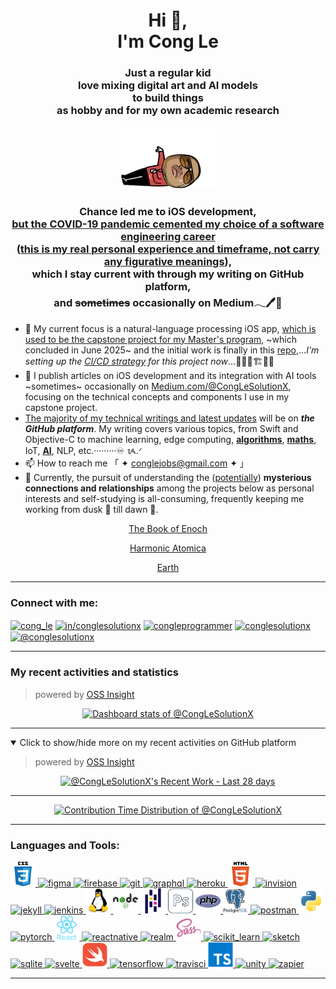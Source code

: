 <h1 align="center">Hi 👋,<br/>I'm Cong Le</h1>
<h3 align="center">Just a regular kid <br/>love mixing digital art and AI models<br/> to build things <br/>as hobby and for my own academic research</h3>

<p align="center">
  <img src="assets/images/My-meme-original.png" alt="My original meme logo" width="150" height="100"/>
</p>

<h3 align="center">Chance led me to iOS development, <br> <ins>but the COVID-19 pandemic cemented my choice of a software engineering career</ins><br/>(<ins>this is my real personal experience and timeframe, not carry any figurative meanings</ins>), <br> which I stay current with through my writing on GitHub platform,<br/> and <s>sometimes</s> occasionally on Medium𓂃🖊📱</h3>

- 🔭 My current focus is a natural-language processing iOS app, <ins>which is used to be the capstone project for my Master's program</ins>, ~which concluded in June 2025~ and the initial work is finally in this [repo](https://github.com/CongLeSolutionX/On_device_real_time_AI_assistant),...*I'm setting up the <ins>CI/CD strategy</ins> for this project now*...👨🏼‍💻🏗🧠🤖
- 📝 I publish articles on iOS development and its integration with AI tools ~sometimes~ occasionally on [Medium.com/@CongLeSolutionX](https://www.medium.com/@CongLeSolutionX), focusing on the technical concepts and components I use in my capstone project.
- <ins>The majority of my technical writings and latest updates</ins> will be on ***the GitHub platform***. My writing covers various topics, from Swift and Objective-C to machine learning, edge computing, <ins>**algorithms**</ins>, <ins>**maths**</ins>, IoT, <ins>**AI**</ins>, NLP, etc.·········♾️ ᝰ.ᐟ
- 📫 How to reach me 「 ✦ <a href="mailto:conglejobs@gmail.com">conglejobs@gmail.com</a> ✦ 」
- 💬 Currently, the pursuit of understanding the (<ins>potentially</ins>) <b>mysterious connections and relationships</b> among the projects below as personal interests and self-studying is all-consuming, frequently keeping me working from dusk 🌄 till dawn 🌅.


<div align="center">

[The Book of Enoch](https://github.com/CongLeSolutionX/The-Book-of-Enoch)

[Harmonic Atomica](https://github.com/CongLeSolutionX/Harmonic_Atomica)

[Earth](https://github.com/CongLeSolutionX/Earth)


</div>


<!-- 
- 🔭 I’m currently working on iOS mobile app development.
- 🌱 I’m currently learning **Generative AI**, **Cryptos**, **Stock Trading**, **Python**, **Pine Script**
- 👯 I’m looking to collaborate on [OpenAI API](https://platform.openai.com/docs/introduction), [ChatGPT](https://openai.com/blog/chatgpt), [GPT-4](https://openai.com/research/gpt-4), [ChatGPT and Whisper APIs](https://openai.com/blog/introducing-chatgpt-and-whisper-apis), and [DALL-E-2](https://openai.com/product/dall-e-2), etc. (I'm reviewing my recent projects and updating these frameworks and APIs. Stay tuned!).
- 👨‍💻 All of my projects are available at [CongLeSolutionX.tech](https://CongLeSolutionX.tech) (I'm working on uploading more recent projects to that page. Stay tuned!)
- 📝 I regularly write articles on [Medium.com/@CongLeSolutionX](https://www.medium.com/@CongLeSolutionX) and [CongLeSolutionX.tech](https://CongLeSolutionX.tech)
- 💬 Ask me about **Swift, Objective C, iOS mobile development, and AI tools to generate various media types** (I am reviewing my content categories. Stay tuned!)
- 📫 How to reach me **conglejobs@gmail.com**
- 📄 Know about my experiences [CongLeSolutionX.tech](https://CongLeSolutionX.tech) (Under the process of updating my content and experiences on the website)
-->


<!-- TEMPLATE
![Stats](https://github-readme-stats.vercel.app/api?username=kkeisuke&count_private=true&show_icons=true&hide=prs,issues,contribs&hide_border=true&theme=vue-dark)
![Language](https://github-readme-stats.vercel.app/api/top-langs/?username=kkeisuke&layout=compact&hide_border=true&theme=vue-dark)

[![My Skills](https://skillicons.dev/icons?i=ts,vue,vite,nuxtjs,html,css,bootstrap,tailwind,nodejs,go,postgres,mysql,vscode,netlify,cloudflare)](https://skillicons.dev)

Here are some ideas to get you started:

- 🔭 I’m currently working on ...
- 🌱 I’m currently learning ...
- 👯 I’m looking to collaborate on ...
- 🤔 I’m looking for help with ...
- 💬 Ask me about ...
- 📫 How to reach me: ...
- 😄 Pronouns: ...
- ⚡ Fun fact: ...
-->

*************

<h3 align="left">Connect with me:</h3>
<p align="left">
<a href="https://twitter.com/cong_le" target="blank"><img align="center" src="https://raw.githubusercontent.com/rahuldkjain/github-profile-readme-generator/master/src/images/icons/Social/twitter.svg" alt="cong_le" height="30" width="40" /></a>
<a href="https://linkedin.com/in/in/conglesolutionx" target="blank"><img align="center" src="https://raw.githubusercontent.com/rahuldkjain/github-profile-readme-generator/master/src/images/icons/Social/linked-in-alt.svg" alt="in/conglesolutionx" height="30" width="40" /></a>
<a href="https://fb.com/congleprogrammer" target="blank"><img align="center" src="https://raw.githubusercontent.com/rahuldkjain/github-profile-readme-generator/master/src/images/icons/Social/facebook.svg" alt="congleprogrammer" height="30" width="40" /></a>
<a href="https://instagram.com/conglesolutionx" target="blank"><img align="center" src="https://raw.githubusercontent.com/rahuldkjain/github-profile-readme-generator/master/src/images/icons/Social/instagram.svg" alt="conglesolutionx" height="30" width="40" /></a>
<a href="https://medium.com/@conglesolutionx" target="blank"><img align="center" src="https://raw.githubusercontent.com/rahuldkjain/github-profile-readme-generator/master/src/images/icons/Social/medium.svg" alt="@conglesolutionx" height="30" width="40" /></a>
</p>

*************

<div align="left"><a name="my-activities"></a>

<h3 align="left">My recent activities and statistics</h3>

> powered by [OSS Insight](https://ossinsight.io)

<!-- My GitHub dashboard stats -->

<a href="https://next.ossinsight.io/widgets/official/compose-user-dashboard-stats?user_id=31250006" target="_blank" style="display: block" align="center">
  <picture>
    <source media="(prefers-color-scheme: dark)" srcset="https://next.ossinsight.io/widgets/official/compose-user-dashboard-stats/thumbnail.png?user_id=31250006&image_size=auto&color_scheme=dark" width="771" height="auto">
    <img alt="Dashboard stats of @CongLeSolutionX" src="https://next.ossinsight.io/widgets/official/compose-user-dashboard-stats/thumbnail.png?user_id=31250006&image_size=auto&color_scheme=light" width="771" height="auto">
  </picture>
</a>
  
</div>
  
---

<div align="left"><a name="my-activities"></a>

<details open>
<summary>Click to show/hide more on my recent activities on GitHub platform</summary>

> powered by [OSS Insight](https://ossinsight.io)
> 
<!-- My recent works in 28 days -->

<a href="https://next.ossinsight.io/widgets/official/compose-currently-working-on?user_id=31250006&activity_type=all" target="_blank" style="display: block" align="center">
  <picture>
    <source media="(prefers-color-scheme: dark)" srcset="https://next.ossinsight.io/widgets/official/compose-currently-working-on/thumbnail.png?user_id=31250006&activity_type=all&image_size=auto&color_scheme=dark" width="771" height="auto">
    <img alt="@CongLeSolutionX's Recent Work - Last 28 days" src="https://next.ossinsight.io/widgets/official/compose-currently-working-on/thumbnail.png?user_id=31250006&activity_type=all&image_size=auto&color_scheme=light" width="771" height="auto">
  </picture>
</a>

---

<!-- My contribution time distribution -->

<a href="https://next.ossinsight.io/widgets/official/analyze-user-contribution-time-distribution?user_id=31250006&period=all_times" target="_blank" style="display: block" align="center">
  <picture>
    <source media="(prefers-color-scheme: dark)" srcset="https://next.ossinsight.io/widgets/official/analyze-user-contribution-time-distribution/thumbnail.png?user_id=31250006&period=all_times&image_size=auto&color_scheme=dark" width="771" height="auto">
    <img alt="Contribution Time Distribution of @CongLeSolutionX" src="https://next.ossinsight.io/widgets/official/analyze-user-contribution-time-distribution/thumbnail.png?user_id=31250006&period=all_times&image_size=auto&color_scheme=light" width="771" height="auto">
  </picture>
</a>


</details>

</div>

*************

<h3 align="left">Languages and Tools:</h3>
<p align="left">
  <a href="https://www.w3schools.com/css/" target="_blank" rel="noreferrer">
    <img src="https://raw.githubusercontent.com/devicons/devicon/master/icons/css3/css3-original-wordmark.svg" alt="css3" width="40" height="40"/>
  </a>
  <a href="https://www.figma.com/" target="_blank" rel="noreferrer">
    <img src="https://www.vectorlogo.zone/logos/figma/figma-icon.svg" alt="figma" width="40" height="40"/>
  </a>
  <a href="https://firebase.google.com/" target="_blank" rel="noreferrer">
    <img src="https://www.vectorlogo.zone/logos/firebase/firebase-icon.svg" alt="firebase" width="40" height="40"/>
  </a>
  <a href="https://git-scm.com/" target="_blank" rel="noreferrer">
    <img src="https://www.vectorlogo.zone/logos/git-scm/git-scm-icon.svg" alt="git" width="40" height="40"/>
  </a>
  <a href="https://graphql.org" target="_blank" rel="noreferrer">
    <img src="https://www.vectorlogo.zone/logos/graphql/graphql-icon.svg" alt="graphql" width="40" height="40"/>
  </a>
  <a href="https://heroku.com" target="_blank" rel="noreferrer">
    <img src="https://www.vectorlogo.zone/logos/heroku/heroku-icon.svg" alt="heroku" width="40" height="40"/>
  </a>
  <a href="https://www.w3.org/html/" target="_blank" rel="noreferrer">
    <img src="https://raw.githubusercontent.com/devicons/devicon/master/icons/html5/html5-original-wordmark.svg" alt="html5" width="40" height="40"/>
  </a>
  <a href="https://www.invisionapp.com/" target="_blank" rel="noreferrer">
    <img src="https://www.vectorlogo.zone/logos/invisionapp/invisionapp-icon.svg" alt="invision" width="40" height="40"/>
  </a>
  <a href="https://jekyllrb.com/" target="_blank" rel="noreferrer">
    <img src="https://www.vectorlogo.zone/logos/jekyllrb/jekyllrb-icon.svg" alt="jekyll" width="40" height="40"/>
  </a>
  <a href="https://www.jenkins.io" target="_blank" rel="noreferrer">
    <img src="https://www.vectorlogo.zone/logos/jenkins/jenkins-icon.svg" alt="jenkins" width="40" height="40"/>
  </a>
  <a href="https://www.linux.org/" target="_blank" rel="noreferrer">
    <img src="https://raw.githubusercontent.com/devicons/devicon/master/icons/linux/linux-original.svg" alt="linux" width="40" height="40"/>
  </a>
  <a href="https://nodejs.org" target="_blank" rel="noreferrer">
    <img src="https://raw.githubusercontent.com/devicons/devicon/master/icons/nodejs/nodejs-original-wordmark.svg" alt="nodejs" width="40" height="40"/>
  </a>
  <a href="https://pandas.pydata.org/" target="_blank" rel="noreferrer">
    <img src="https://raw.githubusercontent.com/devicons/devicon/2ae2a900d2f041da66e950e4d48052658d850630/icons/pandas/pandas-original.svg" alt="pandas" width="40" height="40"/>
  </a>
  <a href="https://www.photoshop.com/en" target="_blank" rel="noreferrer">
    <img src="https://raw.githubusercontent.com/devicons/devicon/master/icons/photoshop/photoshop-line.svg" alt="photoshop" width="40" height="40"/>
  </a>
  <a href="https://www.php.net" target="_blank" rel="noreferrer">
    <img src="https://raw.githubusercontent.com/devicons/devicon/master/icons/php/php-original.svg" alt="php" width="40" height="40"/>
  </a>
  <a href="https://www.postgresql.org" target="_blank" rel="noreferrer">
    <img src="https://raw.githubusercontent.com/devicons/devicon/master/icons/postgresql/postgresql-original-wordmark.svg" alt="postgresql" width="40" height="40"/>
  </a>
  <a href="https://postman.com" target="_blank" rel="noreferrer">
    <img src="https://www.vectorlogo.zone/logos/getpostman/getpostman-icon.svg" alt="postman" width="40" height="40"/>
  </a>
  <a href="https://www.python.org" target="_blank" rel="noreferrer">
    <img src="https://raw.githubusercontent.com/devicons/devicon/master/icons/python/python-original.svg" alt="python" width="40" height="40"/>
  </a>
  <a href="https://pytorch.org/" target="_blank" rel="noreferrer">
    <img src="https://www.vectorlogo.zone/logos/pytorch/pytorch-icon.svg" alt="pytorch" width="40" height="40"/>
  </a>
  <a href="https://reactjs.org/" target="_blank" rel="noreferrer">
    <img src="https://raw.githubusercontent.com/devicons/devicon/master/icons/react/react-original-wordmark.svg" alt="react" width="40" height="40"/>
  </a>
  <a href="https://reactnative.dev/" target="_blank" rel="noreferrer">
    <img src="https://reactnative.dev/img/header_logo.svg" alt="reactnative" width="40" height="40"/>
  </a>
  <a href="https://realm.io/" target="_blank" rel="noreferrer">
    <img src="https://raw.githubusercontent.com/bestofjs/bestofjs-webui/8665e8c267a0215f3159df28b33c365198101df5/public/logos/realm.svg" alt="realm" width="40" height="40"/>
  </a>
  <a href="https://sass-lang.com" target="_blank" rel="noreferrer">
    <img src="https://raw.githubusercontent.com/devicons/devicon/master/icons/sass/sass-original.svg" alt="sass" width="40" height="40"/>
  </a>
  <a href="https://scikit-learn.org/" target="_blank" rel="noreferrer">
    <img src="https://upload.wikimedia.org/wikipedia/commons/0/05/Scikit_learn_logo_small.svg" alt="scikit_learn" width="40" height="40"/>
  </a>
  <a href="https://www.sketch.com/" target="_blank" rel="noreferrer">
    <img src="https://www.vectorlogo.zone/logos/sketchapp/sketchapp-icon.svg" alt="sketch" width="40" height="40"/>
  </a>
  <a href="https://www.sqlite.org/" target="_blank" rel="noreferrer">
    <img src="https://www.vectorlogo.zone/logos/sqlite/sqlite-icon.svg" alt="sqlite" width="40" height="40"/>
  </a>
  <a href="https://svelte.dev" target="_blank" rel="noreferrer">
    <img src="https://upload.wikimedia.org/wikipedia/commons/1/1b/Svelte_Logo.svg" alt="svelte" width="40" height="40"/>
  </a>
  <a href="https://developer.apple.com/swift/" target="_blank" rel="noreferrer">
    <img src="https://raw.githubusercontent.com/devicons/devicon/master/icons/swift/swift-original.svg" alt="swift" width="40" height="40"/>
  </a>
  <a href="https://www.tensorflow.org" target="_blank" rel="noreferrer">
    <img src="https://www.vectorlogo.zone/logos/tensorflow/tensorflow-icon.svg" alt="tensorflow" width="40" height="40"/>
  </a>
  <a href="https://travis-ci.org" target="_blank" rel="noreferrer">
    <img src="https://www.vectorlogo.zone/logos/travis-ci/travis-ci-icon.svg" alt="travisci" width="40" height="40"/>
  </a>
  <a href="https://www.typescriptlang.org/" target="_blank" rel="noreferrer">
    <img src="https://raw.githubusercontent.com/devicons/devicon/master/icons/typescript/typescript-original.svg" alt="typescript" width="40" height="40"/>
  </a>
  <a href="https://unity.com/" target="_blank" rel="noreferrer">
    <img src="https://www.vectorlogo.zone/logos/unity3d/unity3d-icon.svg" alt="unity" width="40" height="40"/>
  </a>
  <a href="https://zapier.com" target="_blank" rel="noreferrer">
    <img src="https://www.vectorlogo.zone/logos/zapier/zapier-icon.svg" alt="zapier" width="40" height="40"/>
  </a>
</p>

** ***********
